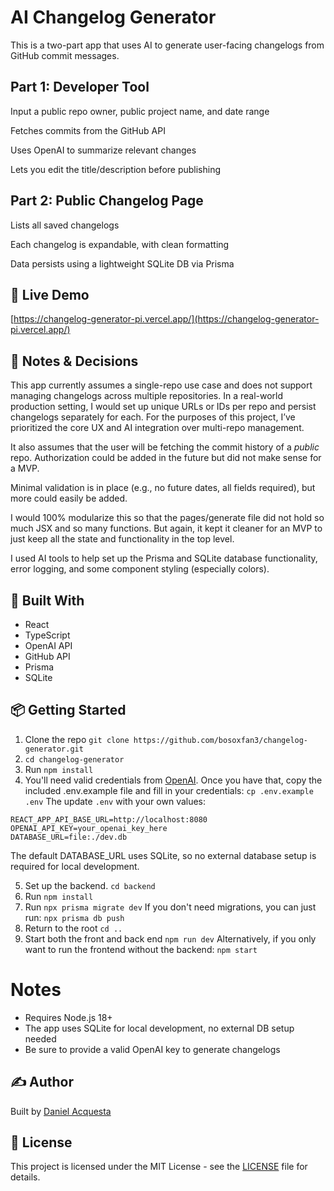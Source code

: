 # AI Changelog Generator

This is a two-part app that uses AI to generate user-facing changelogs from GitHub commit messages.

## Part 1: Developer Tool

Input a public repo owner, public project name, and date range

Fetches commits from the GitHub API

Uses OpenAI to summarize relevant changes

Lets you edit the title/description before publishing

## Part 2: Public Changelog Page

Lists all saved changelogs

Each changelog is expandable, with clean formatting

Data persists using a lightweight SQLite DB via Prisma

## 🚀 Live Demo

[https://changelog-generator-pi.vercel.app/](https://changelog-generator-pi.vercel.app/)

## 🧠 Notes & Decisions

This app currently assumes a single-repo use case and does not support managing changelogs across multiple repositories. In a real-world production setting, I would set up unique URLs or IDs per repo and persist changelogs separately for each. For the purposes of this project, I’ve prioritized the core UX and AI integration over multi-repo management.

It also assumes that the user will be fetching the commit history of a _public_ repo. Authorization could be added in the future but did not make sense for a MVP.

Minimal validation is in place (e.g., no future dates, all fields required), but more could easily be added.

I would 100% modularize this so that the pages/generate file did not hold so much JSX and so many functions. But again, it kept it cleaner for an MVP to just keep all the state and functionality in the top level.

I used AI tools to help set up the Prisma and SQLite database functionality, error logging, and some component styling (especially colors).

## 🔧 Built With

-   React
-   TypeScript
-   OpenAI API
-   GitHub API
-   Prisma
-   SQLite

## 📦 Getting Started

1. Clone the repo `git clone https://github.com/bosoxfan3/changelog-generator.git`
2. `cd changelog-generator`
3. Run `npm install`
4. You'll need valid credentials from [OpenAI](https://platform.openai.com/docs/overview). Once you have that, copy the included .env.example file and fill in your credentials:
   `cp .env.example .env`
   The update `.env` with your own values:

```
REACT_APP_API_BASE_URL=http://localhost:8080
OPENAI_API_KEY=your_openai_key_here
DATABASE_URL=file:./dev.db
```

The default DATABASE_URL uses SQLite, so no external database setup is required for local development.

5. Set up the backend. `cd backend`
6. Run `npm install`
7. Run `npx prisma migrate dev`
   If you don't need migrations, you can just run:
   `npx prisma db push`
8. Return to the root `cd ..`
9. Start both the front and back end `npm run dev`
   Alternatively, if you only want to run the frontend without the backend:
   `npm start`

# Notes

-   Requires Node.js 18+
-   The app uses SQLite for local development, no external DB setup needed
-   Be sure to provide a valid OpenAI key to generate changelogs

## ✍️ Author

Built by [Daniel Acquesta](https://danielacquesta.dev)

## 📄 License

This project is licensed under the MIT License - see the [LICENSE](LICENSE) file for details.
